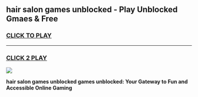
## hair salon games unblocked - Play Unblocked Gmaes & Free
<h3>
<a href="https://news.freeplayer.one?title=hair_salon_games_unblocked&ref=16F">CLICK TO PLAY</a></h3>
<hr>

<h3>
<a href="https://news.freeplayer.one?title=hair_salon_games_unblocked&ref=16F">CLICK 2 PLAY</a>
  
</h3>

<a href="https://news.freeplayer.one?title=hair_salon_games_unblocked&ref=16F/"><img src="https://clearcache.store/games.png"></a>


**hair salon games unblocked games unblocked: Your Gateway to Fun and Accessible Online Gaming**
